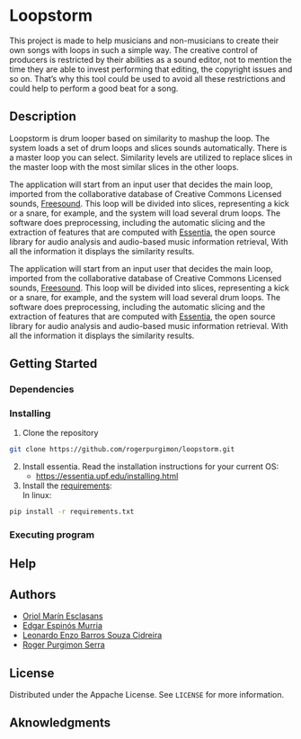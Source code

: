 # Loopstorm
This project is made to help musicians and non-musicians to create their own songs with loops in such a simple way. The creative control of producers is restricted by their abilities as a sound editor, not to mention the time they are able to invest performing that editing, the copyright issues and so on. That’s why this tool could be used to avoid all these restrictions and could help to perform a good beat for a song.

## Description
Loopstorm is drum looper based on similarity to mashup the loop. The system loads a set of drum loops and slices sounds automatically. There is a master loop you can select. Similarity levels are utilized to replace slices in the master loop with the most similar slices in the other loops.


The application will start from an input user that decides the main loop, imported from the collaborative database of Creative Commons Licensed sounds, [Freesound][1]. This loop will be divided into slices, representing a kick or a snare, for example, and the system will load several drum loops. The software does preprocessing, including the automatic slicing and the extraction of features that are computed with [Essentia][2], the open source library for audio analysis and audio-based music information retrieval, With all the information it displays the similarity results.

The application will start from an input user that decides the main loop, imported from the collaborative database of Creative Commons Licensed sounds, [Freesound][1]. This loop will be divided into slices, representing a kick or a snare, for example, and the system will load several drum loops. The software does preprocessing, including the automatic slicing and the extraction of features that are computed with [Essentia][2], the open source library for audio analysis and audio-based music information retrieval. With all the information it displays the similarity results.


## Getting Started
### Dependencies

### Installing
1. Clone the repository
  ```sh
  git clone https://github.com/rogerpurgimon/loopstorm.git
  ```

2. Install essentia. Read the installation instructions for your current OS:
    * https://essentia.upf.edu/installing.html
3. Install the [requirements][3]:
<br/>In linux:

```sh
pip install -r requirements.txt
```


### Executing program

## Help

## Authors
  * [Oriol Marín Esclasans][4]
  * [Edgar Espinós Murria][5]
  * [Leonardo Enzo Barros Souza Cidreira][6]
  * [Roger Purgimon Serra][7]

## License
Distributed under the Appache License. See ``` LICENSE ``` for more information.

## Aknowledgments


[1]:https://freesound.org/ "Freesound"
[2]:https://github.com/MTG/essentia

[3]:https://github.com/rogerpurgimon/loopstorm/blob/main/requirements.txt

[4]:https://github.com/Uriiol1808
[5]:https://github.com/u172926
[6]:https://github.com/leonardbalm
[7]:https://github.com/rogerpurgimon
